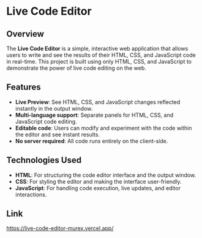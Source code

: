 # Live Code Editor

## Overview
The **Live Code Editor** is a simple, interactive web application that allows users to write and see the results of their HTML, CSS, and JavaScript code in real-time. This project is built using only HTML, CSS, and JavaScript to demonstrate the power of live code editing on the web.

## Features
- **Live Preview**: See HTML, CSS, and JavaScript changes reflected instantly in the output window.
- **Multi-language support**: Separate panels for HTML, CSS, and JavaScript code editing.
- **Editable code**: Users can modify and experiment with the code within the editor and see instant results.
- **No server required**: All code runs entirely on the client-side.

## Technologies Used
- **HTML**: For structuring the code editor interface and the output window.
- **CSS**: For styling the editor and making the interface user-friendly.
- **JavaScript**: For handling code execution, live updates, and editor interactions.

## Link
https://live-code-editor-murex.vercel.app/
   
